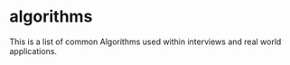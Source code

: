 # algorithms
This is a list of common Algorithms used within interviews and real world applications.